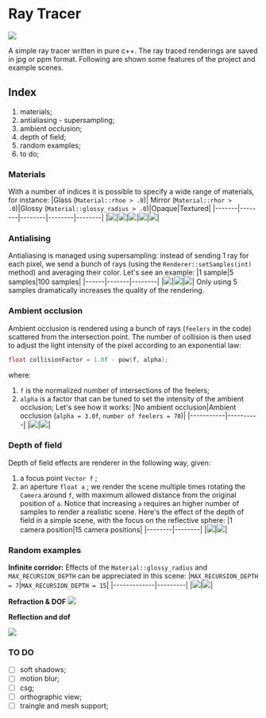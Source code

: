 # Ray Tracer
![](./renderings/depthoffieldOn.jpg)

A simple ray tracer written in pure c++. The ray traced renderings are saved in jpg or ppm format. Following are shown some features of the project and example scenes.

## Index
1. materials;
2. antialiasing - supersampling;
3. ambient occlusion;
4. depth of field;
5. random examples;
6. to do;
### Materials
With a number of indices it is possible to specify a wide range of materials, for instance:
|Glass (`Material::rhoe > .0`)| Mirror (`Material::rhor > .0`)|Glossy (`Material::glossy_radius > .0`)|Opaque|Textured|
|-------|--------|--------|--------|--------|
|![](./renderings/glass.jpg)|![](./renderings/reflection.jpg)|![](./renderings/glossy.jpg)|![](./renderings/opaque.jpg)|![](./renderings/textured.jpg)|

### Antialising
Antialiasing is managed using supersampling: instead of sending 1 ray for each pixel, we send a bunch of rays (using the `Renderer::setSamples(int)` method) and averaging their color. Let's see an example:
|1 sample|5 samples|100 samples|
|------|-------|--------|
|![](./renderings/antialiasing1.jpg)|![](./renderings/antialiasing5.jpg)|![](./renderings/antialiasing100.jpg)|
Only using 5 samples dramatically increases the quality of the rendering.

### Ambient occlusion
Ambient occlusion is rendered using a bunch of rays (`feelers` in the code) scattered from the intersection point. The number of collision is then used to adjust the light intensity of the pixel according to an exponential law:
~~~cpp
float collisionFactor = 1.0f - pow(f, alpha);
~~~
where:
1. `f` is the normalized number of intersections of the feelers;
2. `alpha` is a factor that can be tuned to set the intensity of the ambient occlusion;
Let's see how it works:
|No ambient occlusion|Ambient occlusion (`alpha = 3.0f`, `number of feelers = 70`)|
|-----------|----------|
|![](./renderings/noOcclusion2.jpg)|![](./renderings/Occlusion70.jpg)|

### Depth of field
Depth of field effects are renderer in the following way, given:
1. a focus point `Vector f` ;
2. an aperture `float a` ;
we render the scene multiple times rotating the `Camera` around `f`, with maximum allowed distance from the original position of `a`. Notice that increasing `a` requires an higher number of samples to render a realistic scene.
Here's the effect of the depth of field in a simple scene, with the focus on the reflective sphere:
|1 camera position|15 camera positions|
|--------|--------|
|![](./renderings/depthoffieldOff.jpg)|![](./renderings/depthoffieldOn.jpg)|

### Random examples
**Infinite corridor:** Effects of the `Material::glossy_radius` and `MAX_RECURSION_DEPTH` can be appreciated in this scene:
|`MAX_RECURSION_DEPTH = 7`|`MAX_RECURSION_DEPTH = 15`|
|-------------|---------|
|![](./renderings/corridor7.jpg)|![](./renderings/corridor15.jpg)|

**Refraction & DOF** 
![](./renderings/dof1.jpg)

**Reflection and dof**

![](./renderings/wallpaper.jpg)

### TO DO

- [ ] soft shadows;
- [ ] motion blur;
- [ ] csg;
- [ ] orthographic view;
- [ ] traingle and mesh support;